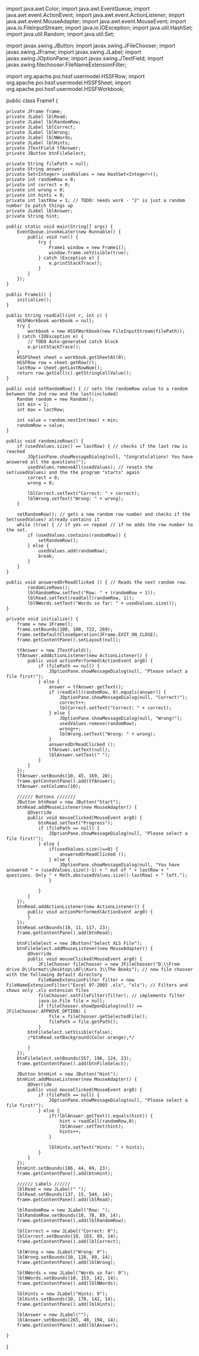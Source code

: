 import java.awt.Color;
import java.awt.EventQueue;
import java.awt.event.ActionEvent;
import java.awt.event.ActionListener;
import java.awt.event.MouseAdapter;
import java.awt.event.MouseEvent;
import java.io.FileInputStream;
import java.io.IOException;
import java.util.HashSet;
import java.util.Random;
import java.util.Set;

import javax.swing.JButton;
import javax.swing.JFileChooser;
import javax.swing.JFrame;
import javax.swing.JLabel;
import javax.swing.JOptionPane;
import javax.swing.JTextField;
import javax.swing.filechooser.FileNameExtensionFilter;

import org.apache.poi.hssf.usermodel.HSSFRow;
import org.apache.poi.hssf.usermodel.HSSFSheet;
import org.apache.poi.hssf.usermodel.HSSFWorkbook;

public class Frame1 {

	private JFrame frame;
	private JLabel lblRead;
	private JLabel lblRandomRow;
	private JLabel lblCorrect;
	private JLabel lblWrong;
	private JLabel lblNWords;
	private JLabel lblHints;
	private JTextField tfAnswer;
	private JButton btnFileSelect;
	
	private String filePath = null;
	private String answer;
	private Set<Integer> usedValues = new HashSet<Integer>();
	private int randomRow = 0;
	private int correct = 0;
	private int wrong = 0;
	private int hints = 0;
	private int lastRow = 1; // TODO: needs work - "2" is just a random number to patch things up
	private JLabel lblAnswer;
	private String hint;

	public static void main(String[] args) {
		EventQueue.invokeLater(new Runnable() {
			public void run() {
				try {
					Frame1 window = new Frame1();
					window.frame.setVisible(true);
				} catch (Exception e) {
					e.printStackTrace();
				}
			}
		});
	}

	public Frame1() {
		initialize();
	}

	public String readCell(int r, int c) {
		HSSFWorkbook workbook = null;
		try {
			workbook = new HSSFWorkbook(new FileInputStream(filePath));
		} catch (IOException e) {
			// TODO Auto-generated catch block
			e.printStackTrace();
		}
		HSSFSheet sheet = workbook.getSheetAt(0);
		HSSFRow row = sheet.getRow(r);
		lastRow = sheet.getLastRowNum();
		return row.getCell(c).getStringCellValue();
	}

	public void setRandomRow() { // sets the randomRow value to a random between the 2nd row and the last(included)
		Random random = new Random();
		int min = 1;
		int max = lastRow;

		int value = random.nextInt(max) + min;
		randomRow = value;
	}

	public void randomizeRows() {
		if (usedValues.size() == lastRow) { // checks if the last row is reached
			JOptionPane.showMessageDialog(null, "Congratulations! You have answered all the questions!");
			usedValues.removeAll(usedValues); // resets the set(usedValues) and the the program "starts" again
			correct = 0;
			wrong = 0;
			
			lblCorrect.setText("Correct: " + correct);
			lblWrong.setText("Wrong: " + wrong);
		}
		
		setRandomRow(); // gets a new random row number and checks if the Set(usedValues) already contains it
		while (true) { // if yes => repeat // if no adds the row number to the set.
			if (usedValues.contains(randomRow)) {
				setRandomRow();
			} else {
				usedValues.add(randomRow);
				break;
			}
		}
	}
	
	public void answeredOrReadClicked () { // Reads the next random row.
			randomizeRows();
			lblRandomRow.setText("Row: " + (randomRow + 1));
			lblRead.setText(readCell(randomRow, 1));
			lblNWords.setText("Words so far: " + usedValues.size());
	}

	private void initialize() {
		frame = new JFrame();
		frame.setBounds(100, 100, 722, 269);
		frame.setDefaultCloseOperation(JFrame.EXIT_ON_CLOSE);
		frame.getContentPane().setLayout(null);

		tfAnswer = new JTextField();
		tfAnswer.addActionListener(new ActionListener() {
			public void actionPerformed(ActionEvent arg0) {
				if (filePath == null) {
					JOptionPane.showMessageDialog(null, "Please select a file first!");
				} else {
					answer = tfAnswer.getText();
					if (readCell(randomRow, 0).equals(answer)) {
						JOptionPane.showMessageDialog(null, "Correct!");
						correct++;
						lblCorrect.setText("Correct: " + correct);
					} else {
						JOptionPane.showMessageDialog(null, "Wrong!");
						usedValues.remove(randomRow);
						wrong++;
						lblWrong.setText("Wrong: " + wrong);
					}
					answeredOrReadClicked ();
					tfAnswer.setText(null);
					lblAnswer.setText(" ");
				}
			}
		});
		tfAnswer.setBounds(10, 45, 169, 20);
		frame.getContentPane().add(tfAnswer);
		tfAnswer.setColumns(10);
		
		////// Buttons ///////
		JButton btnRead = new JButton("Start");
		btnRead.addMouseListener(new MouseAdapter() {
			@Override
			public void mouseClicked(MouseEvent arg0) {
				btnRead.setText("Progress");
				if (filePath == null) {
					JOptionPane.showMessageDialog(null, "Please select a file first!");
				} else {
					if(usedValues.size()==0) {
						answeredOrReadClicked ();	
					} else {
						JOptionPane.showMessageDialog(null, "You have answered " + (usedValues.size()-1) + " out of " + lastRow + " questions. Only " + Math.abs(usedValues.size()-lastRow) + " left.");
					}
					
				}
			}
		});
		btnRead.addActionListener(new ActionListener() {
			public void actionPerformed(ActionEvent arg0) {
			}
		});
		btnRead.setBounds(10, 11, 117, 23);
		frame.getContentPane().add(btnRead);

		btnFileSelect = new JButton("Select XLS File");
		btnFileSelect.addMouseListener(new MouseAdapter() {
			@Override
			public void mouseClicked(MouseEvent arg0) {
				JFileChooser fileChooser = new JFileChooser("D:\\From drive D\\Format\\Desktop\\AF\\Kurs 3\\The Books"); // new file chooser with the following default directory
				FileNameExtensionFilter filter = new FileNameExtensionFilter("Excel 97-2003 .xls", "xls"); // Filters and shows only .xls extension files
				fileChooser.setFileFilter(filter); // implements filter
				java.io.File file = null;
				if (fileChooser.showOpenDialog(null) == JFileChooser.APPROVE_OPTION) {
					file = fileChooser.getSelectedFile();
					filePath = file.getPath();
				}
			btnFileSelect.setVisible(false);
			/*btnRead.setBackground(Color.orange);*/
		
			}
		});
		btnFileSelect.setBounds(557, 196, 124, 23);
		frame.getContentPane().add(btnFileSelect);
		
		JButton btnHint = new JButton("Hint");
		btnHint.addMouseListener(new MouseAdapter() {
			@Override
			public void mouseClicked(MouseEvent arg0) {
				if (filePath == null) {
					JOptionPane.showMessageDialog(null, "Please select a file first!");
				} else {
					if(!lblAnswer.getText().equals(hint)) {
						hint = readCell(randomRow,0); 
						lblAnswer.setText(hint);
						hints++;
					}
					
					lblHints.setText("Hints: " + hints);
				}
			}
		});
		btnHint.setBounds(186, 44, 69, 23);
		frame.getContentPane().add(btnHint);

		////// Labels //////
		lblRead = new JLabel(" ");
		lblRead.setBounds(137, 15, 544, 14);
		frame.getContentPane().add(lblRead);
		
		lblRandomRow = new JLabel("Row: ");
		lblRandomRow.setBounds(10, 78, 89, 14);
		frame.getContentPane().add(lblRandomRow);

		lblCorrect = new JLabel("Correct: 0");
		lblCorrect.setBounds(10, 103, 89, 14);
		frame.getContentPane().add(lblCorrect);

		lblWrong = new JLabel("Wrong: 0");
		lblWrong.setBounds(10, 128, 89, 14);
		frame.getContentPane().add(lblWrong);

		lblNWords = new JLabel("Words so far: 0");
		lblNWords.setBounds(10, 153, 142, 14);
		frame.getContentPane().add(lblNWords);
		
		lblHints = new JLabel("Hints: 0");
		lblHints.setBounds(10, 178, 142, 14);
		frame.getContentPane().add(lblHints);
		
		lblAnswer = new JLabel("");
		lblAnswer.setBounds(265, 48, 194, 14);
		frame.getContentPane().add(lblAnswer);
		
	}
}
